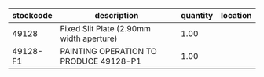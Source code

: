 |stockcode|description|quantity|location|
|---------|-----------|--------|--------|
|49128|Fixed Slit Plate (2.90mm width aperture)|1.00||
|49128-F1|PAINTING OPERATION TO PRODUCE 49128-P1|1.00||
